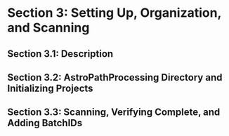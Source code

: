 # Section 3: Setting Up, Organization, and Scanning
## Section 3.1: Description

## Section 3.2: AstroPathProcessing Directory and Initializing Projects

## Section 3.3: Scanning, Verifying Complete, and Adding BatchIDs
